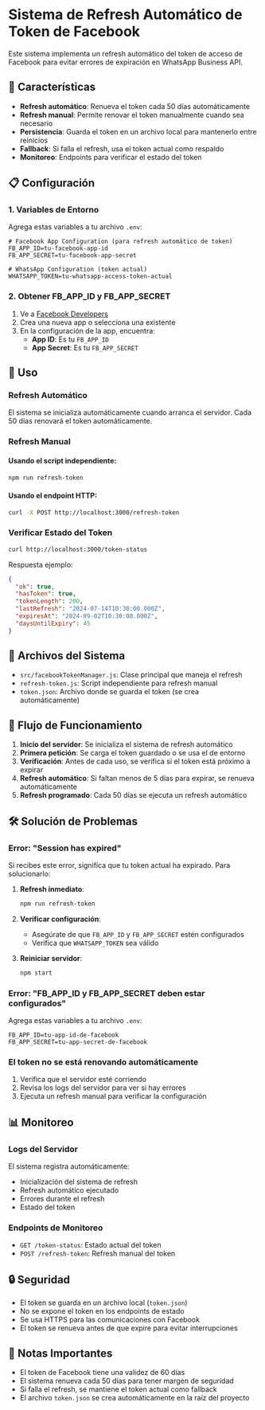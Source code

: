 # Sistema de Refresh Automático de Token de Facebook

Este sistema implementa un refresh automático del token de acceso de Facebook para evitar errores de expiración en WhatsApp Business API.

## 🚀 Características

- **Refresh automático**: Renueva el token cada 50 días automáticamente
- **Refresh manual**: Permite renovar el token manualmente cuando sea necesario
- **Persistencia**: Guarda el token en un archivo local para mantenerlo entre reinicios
- **Fallback**: Si falla el refresh, usa el token actual como respaldo
- **Monitoreo**: Endpoints para verificar el estado del token

## 📋 Configuración

### 1. Variables de Entorno

Agrega estas variables a tu archivo `.env`:

```env
# Facebook App Configuration (para refresh automático de token)
FB_APP_ID=tu-facebook-app-id
FB_APP_SECRET=tu-facebook-app-secret

# WhatsApp Configuration (token actual)
WHATSAPP_TOKEN=tu-whatsapp-access-token-actual
```

### 2. Obtener FB_APP_ID y FB_APP_SECRET

1. Ve a [Facebook Developers](https://developers.facebook.com/)
2. Crea una nueva app o selecciona una existente
3. En la configuración de la app, encuentra:
   - **App ID**: Es tu `FB_APP_ID`
   - **App Secret**: Es tu `FB_APP_SECRET`

## 🔧 Uso

### Refresh Automático

El sistema se inicializa automáticamente cuando arranca el servidor. Cada 50 días renovará el token automáticamente.

### Refresh Manual

#### Usando el script independiente:

```bash
npm run refresh-token
```

#### Usando el endpoint HTTP:

```bash
curl -X POST http://localhost:3000/refresh-token
```

### Verificar Estado del Token

```bash
curl http://localhost:3000/token-status
```

Respuesta ejemplo:
```json
{
  "ok": true,
  "hasToken": true,
  "tokenLength": 200,
  "lastRefresh": "2024-07-14T10:30:00.000Z",
  "expiresAt": "2024-09-02T10:30:00.000Z",
  "daysUntilExpiry": 45
}
```

## 📁 Archivos del Sistema

- `src/facebookTokenManager.js`: Clase principal que maneja el refresh
- `refresh-token.js`: Script independiente para refresh manual
- `token.json`: Archivo donde se guarda el token (se crea automáticamente)

## 🔄 Flujo de Funcionamiento

1. **Inicio del servidor**: Se inicializa el sistema de refresh automático
2. **Primera petición**: Se carga el token guardado o se usa el de entorno
3. **Verificación**: Antes de cada uso, se verifica si el token está próximo a expirar
4. **Refresh automático**: Si faltan menos de 5 días para expirar, se renueva automáticamente
5. **Refresh programado**: Cada 50 días se ejecuta un refresh automático

## 🛠️ Solución de Problemas

### Error: "Session has expired"

Si recibes este error, significa que tu token actual ha expirado. Para solucionarlo:

1. **Refresh inmediato**:
   ```bash
   npm run refresh-token
   ```

2. **Verificar configuración**:
   - Asegúrate de que `FB_APP_ID` y `FB_APP_SECRET` estén configurados
   - Verifica que `WHATSAPP_TOKEN` sea válido

3. **Reiniciar servidor**:
   ```bash
   npm start
   ```

### Error: "FB_APP_ID y FB_APP_SECRET deben estar configurados"

Agrega estas variables a tu archivo `.env`:

```env
FB_APP_ID=tu-app-id-de-facebook
FB_APP_SECRET=tu-app-secret-de-facebook
```

### El token no se está renovando automáticamente

1. Verifica que el servidor esté corriendo
2. Revisa los logs del servidor para ver si hay errores
3. Ejecuta un refresh manual para verificar la configuración

## 📊 Monitoreo

### Logs del Servidor

El sistema registra automáticamente:
- Inicialización del sistema de refresh
- Refresh automático ejecutado
- Errores durante el refresh
- Estado del token

### Endpoints de Monitoreo

- `GET /token-status`: Estado actual del token
- `POST /refresh-token`: Refresh manual del token

## 🔒 Seguridad

- El token se guarda en un archivo local (`token.json`)
- No se expone el token en los endpoints de estado
- Se usa HTTPS para las comunicaciones con Facebook
- El token se renueva antes de que expire para evitar interrupciones

## 📝 Notas Importantes

- El token de Facebook tiene una validez de 60 días
- El sistema renueva cada 50 días para tener margen de seguridad
- Si falla el refresh, se mantiene el token actual como fallback
- El archivo `token.json` se crea automáticamente en la raíz del proyecto 